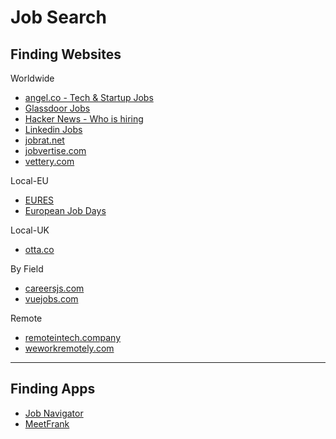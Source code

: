 # Job Search

## Finding Websites

Worldwide
- [angel.co - Tech & Startup Jobs](https://angel.co/jobs)
- [Glassdoor Jobs](https://www.glassdoor.com/Job/jobs.htm?suggestCount=0&suggestChosen=false&clickSource=searchBtn&typedKeyword=&sc.keyword=&locT=&locId=&jobType=)
- [Hacker News - Who is hiring](https://hn.algolia.com/?dateRange=pastMonth&page=0&prefix=true&query=Ask%20%22who%20is%20hiring%22&sort=byDate&type=story)
- [Linkedin Jobs](https://www.linkedin.com/jobs/search/)
- [jobrat.net](http://jobrat.net/)
- [jobvertise.com](http://www.jobvertise.com/jobs/search?query=&city=&country=&button=Search+Jobs)
- [vettery.com](https://www.vettery.com)


Local-EU
- [EURES](https://ec.europa.eu/eures)
- [European Job Days](https://www.europeanjobdays.eu/en/jobs/active)


Local-UK
- [otta.co](https://app.otta.co/jobs/)


By Field
- [careersjs.com](https://careersjs.com/)
- [vuejobs.com](https://vuejobs.com/)


Remote
- [remoteintech.company](https://remoteintech.company/)
- [weworkremotely.com](https://weworkremotely.com/#job-listings)

---

## Finding Apps
- [Job Navigator](https://inspirationapps.com/job-navigator-app/)
- [MeetFrank](https://meetfrank.com/)
